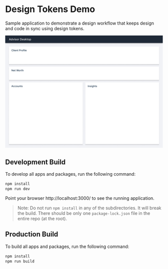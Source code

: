 # Design Tokens Demo

Sample application to demonstrate a design workflow that keeps design and code
in sync using design tokens.

![Screenshot](assets/screenshot.png)

## Development Build

To develop all apps and packages, run the following command:

```
npm install
npm run dev
```

Point your browser http://localhost:3000/ to see the running application.

> Note: Do not run `npm install` in any of the subdirectories. It will break the
> build. There should be only one `package-lock.json` file in the entire repo
> (at the root).

## Production Build

To build all apps and packages, run the following command:

```
npm install
npm run build
```
